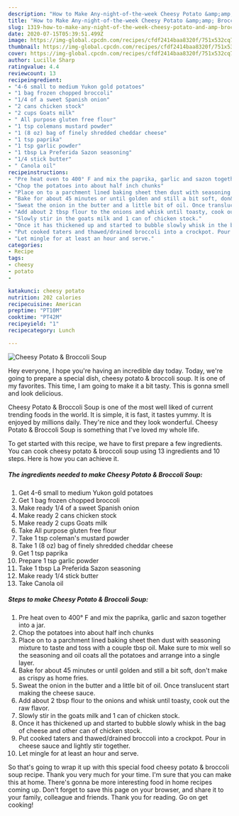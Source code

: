 ```yaml
---
description: "How to Make Any-night-of-the-week Cheesy Potato &amp;amp; Broccoli Soup"
title: "How to Make Any-night-of-the-week Cheesy Potato &amp;amp; Broccoli Soup"
slug: 1319-how-to-make-any-night-of-the-week-cheesy-potato-and-amp-broccoli-soup
date: 2020-07-15T05:39:51.499Z
image: https://img-global.cpcdn.com/recipes/cfdf2414baa8320f/751x532cq70/cheesy-potato-broccoli-soup-recipe-main-photo.jpg
thumbnail: https://img-global.cpcdn.com/recipes/cfdf2414baa8320f/751x532cq70/cheesy-potato-broccoli-soup-recipe-main-photo.jpg
cover: https://img-global.cpcdn.com/recipes/cfdf2414baa8320f/751x532cq70/cheesy-potato-broccoli-soup-recipe-main-photo.jpg
author: Lucille Sharp
ratingvalue: 4.4
reviewcount: 13
recipeingredient:
- "4-6 small to medium Yukon gold potatoes"
- "1 bag frozen chopped broccoli"
- "1/4 of a sweet Spanish onion"
- "2 cans chicken stock"
- "2 cups Goats milk"
- " All purpose gluten free flour"
- "1 tsp colemans mustard powder"
- "1 (8 oz) bag of finely shredded cheddar cheese"
- "1 tsp paprika"
- "1 tsp garlic powder"
- "1 tbsp La Preferida Sazon seasoning"
- "1/4 stick butter"
- " Canola oil"
recipeinstructions:
- "Pre heat oven to 400° F and mix the paprika, garlic and sazon together into a jar."
- "Chop the potatoes into about half inch chunks"
- "Place on to a parchment lined baking sheet then dust with seasoning mixture to taste and toss with a couple tbsp oil. Make sure to mix well so the seasoning and oil coats all the potatoes and arrange into a single layer."
- "Bake for about 45 minutes or until golden and still a bit soft, don&#39;t make as crispy as home fries."
- "Sweat the onion in the butter and a little bit of oil. Once translucent start making the cheese sauce."
- "Add about 2 tbsp flour to the onions and whisk until toasty, cook out the raw flavor."
- "Slowly stir in the goats milk and 1 can of chicken stock."
- "Once it has thickened up and started to bubble slowly whisk in the bag of cheese and other can of chicken stock."
- "Put cooked taters and thawed/drained broccoli into a crockpot. Pour in cheese sauce and lightly stir together."
- "Let mingle for at least an hour and serve."
categories:
- Recipe
tags:
- cheesy
- potato
- 

katakunci: cheesy potato  
nutrition: 202 calories
recipecuisine: American
preptime: "PT10M"
cooktime: "PT42M"
recipeyield: "1"
recipecategory: Lunch

---
```



![Cheesy Potato &amp; Broccoli Soup](https://img-global.cpcdn.com/recipes/cfdf2414baa8320f/751x532cq70/cheesy-potato-broccoli-soup-recipe-main-photo.jpg)

Hey everyone, I hope you're having an incredible day today. Today, we're going to prepare a special dish, cheesy potato &amp; broccoli soup. It is one of my favorites. This time, I am going to make it a bit tasty. This is gonna smell and look delicious.

Cheesy Potato &amp; Broccoli Soup is one of the most well liked of current trending foods in the world. It is simple, it is fast, it tastes yummy. It is enjoyed by millions daily. They're nice and they look wonderful. Cheesy Potato &amp; Broccoli Soup is something that I've loved my whole life.




To get started with this recipe, we have to first prepare a few ingredients. You can cook cheesy potato &amp; broccoli soup using 13 ingredients and 10 steps. Here is how you can achieve it.

<!--inarticleads1-->

##### The ingredients needed to make Cheesy Potato &amp; Broccoli Soup:

1. Get 4-6 small to medium Yukon gold potatoes
1. Get 1 bag frozen chopped broccoli
1. Make ready 1/4 of a sweet Spanish onion
1. Make ready 2 cans chicken stock
1. Make ready 2 cups Goats milk
1. Take  All purpose gluten free flour
1. Take 1 tsp coleman&#39;s mustard powder
1. Take 1 (8 oz) bag of finely shredded cheddar cheese
1. Get 1 tsp paprika
1. Prepare 1 tsp garlic powder
1. Take 1 tbsp La Preferida Sazon seasoning
1. Make ready 1/4 stick butter
1. Take  Canola oil




<!--inarticleads2-->

##### Steps to make Cheesy Potato &amp; Broccoli Soup:

1. Pre heat oven to 400° F and mix the paprika, garlic and sazon together into a jar.
1. Chop the potatoes into about half inch chunks
1. Place on to a parchment lined baking sheet then dust with seasoning mixture to taste and toss with a couple tbsp oil. Make sure to mix well so the seasoning and oil coats all the potatoes and arrange into a single layer.
1. Bake for about 45 minutes or until golden and still a bit soft, don&#39;t make as crispy as home fries.
1. Sweat the onion in the butter and a little bit of oil. Once translucent start making the cheese sauce.
1. Add about 2 tbsp flour to the onions and whisk until toasty, cook out the raw flavor.
1. Slowly stir in the goats milk and 1 can of chicken stock.
1. Once it has thickened up and started to bubble slowly whisk in the bag of cheese and other can of chicken stock.
1. Put cooked taters and thawed/drained broccoli into a crockpot. Pour in cheese sauce and lightly stir together.
1. Let mingle for at least an hour and serve.




So that's going to wrap it up with this special food cheesy potato &amp; broccoli soup recipe. Thank you very much for your time. I'm sure that you can make this at home. There's gonna be more interesting food in home recipes coming up. Don't forget to save this page on your browser, and share it to your family, colleague and friends. Thank you for reading. Go on get cooking!
